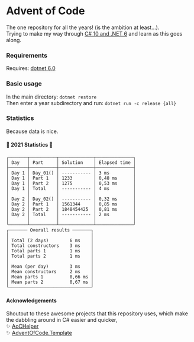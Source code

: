 # Advent of Code 
The one repository for all the years! (is the ambition at least...).  
Trying to make my way through [C# 10 and .NET 6](https://isbnsearch.org/isbn/9781801077361) and learn as this goes along.

### Requirements
Requires: [dotnet 6.0](https://dotnet.microsoft.com/download/dotnet/6.0)

### Basic usage
In the main directory: `dotnet restore`  
Then enter a year subdirectory and run: `dotnet run -c release {all}`

### Statistics
Because data is nice.

#### 🎄 2021 Statistics 🎄
```
╭───────┬──────────┬─────────────┬──────────────╮
│ Day   │ Part     │ Solution    │ Elapsed time │
├───────┼──────────┼─────────────┼──────────────┤
│ Day 1 │ Day_01() │ ----------- │ 3 ms         │
│ Day 1 │ Part 1   │ 1233        │ 0,48 ms      │
│ Day 1 │ Part 2   │ 1275        │ 0,53 ms      │
│ Day 1 │ Total    │ ----------- │ 4 ms         │
│       │          │             │              │
│ Day 2 │ Day_02() │ ----------- │ 0,32 ms      │
│ Day 2 │ Part 1   │ 1561344     │ 0,85 ms      │
│ Day 2 │ Part 2   │ 1848454425  │ 0,81 ms      │
│ Day 2 │ Total    │ ----------- │ 2 ms         │
│       │          │             │              │
╰───────┴──────────┴─────────────┴──────────────╯
┌─────── Overall results ───────┐
│                               │
│ Total (2 days)        6 ms    │
│ Total constructors    3 ms    │
│ Total parts 1         1 ms    │
│ Total parts 2         1 ms    │
│                               │
│ Mean (per day)        3 ms    │
│ Mean constructors     2 ms    │
│ Mean parts 1          0,66 ms │
│ Mean parts 2          0,67 ms │
└───────────────────────────────┘
```

#### Acknowledgements
Shoutout to these awesome projects that this repository uses, which make the dabbling around in C# easier and quicker,  
✨ [AoCHelper](https://github.com/eduherminio/AoCHelper)  
✨ [AdventOfCode.Template](https://github.com/eduherminio/AdventOfCode.Template)  




